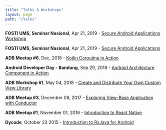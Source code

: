 ```yaml
---
title: "Talks & Workshops"
layout: page
path: "/talks"
---
```


<p><strong>FOSTI UMS, Seminar Nasional</strong>, Apr 21, 2019 - <a href="https://docs.google.com/presentation/d/1xmNaF31SRjblg4WGwzcJjHi89yjwupmrPuuR39Kao1U/edit?usp=sharing">Secure Android Applications Workshop</a></p>

<p><strong>FOSTI UMS, Seminar Nasional</strong>, Apr 21, 2019 - <a href="https://docs.google.com/presentation/d/1qpBIr1g3z4hs6bqr3GdASAEH0EOPpZNF5RKeVYmSL6M/edit?usp=sharing">Secure Android Applications</a></p>

<p><strong>ADB Meetup #6</strong>, Dec, 2018 - <a href="https://docs.google.com/presentation/d/1_34O6bccxqy8b3bfXBc-j2dseRM9qHWHQJXD1aWmK6Q/edit?usp=sharing">Kotlin Coroutine in Action</a></p>

<p><strong>Android Developer Day - Bandung</strong>, Sep 29, 2018 - <a href="https://docs.google.com/presentation/d/1_34O6bccxqy8b3bfXBc-j2dseRM9qHWHQJXD1aWmK6Q/edit?usp=sharing">Android Architecture Component in Action</a></p>

<p><strong>ADB Workshop #1</strong>, May 04, 2018 - <a href="https://speakerdeck.com/esafirm/create-and-distribute-your-own-custom-view-library">Create and Distribute Your Own Custom View Library</a></p>

<p><strong>ADB Meetup #3</strong>, December 08, 2017 - <a href="https://speakerdeck.com/esafirm/exploring-view-base-application-with-conductor">Exploring View-Base Application with Conductor</a></p>

<p><strong>ADB Meetup #1</strong>, November 01, 2016 - <a href="https://cdn.rawgit.com/esafirm/esafirm.github.io/ghost-do/slide-intro-rn.html#/">Introduction to React Native</a></p>

<p><strong>Dycode</strong>, October 23 2015 - <a href="https://speakerdeck.com/esafirm/introduction-to-rxjava-for-android">Introduction to RxJava for Android</a></p>